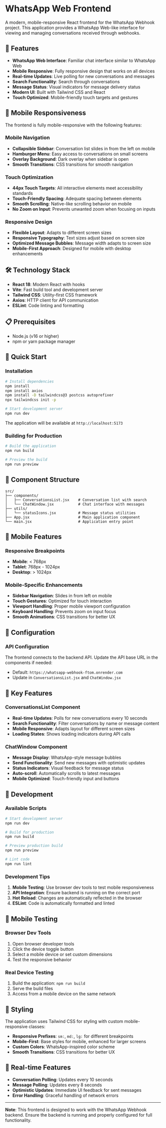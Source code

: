 # WhatsApp Web Frontend

A modern, mobile-responsive React frontend for the WhatsApp Webhook project. This application provides a WhatsApp Web-like interface for viewing and managing conversations received through webhooks.

## 🚀 Features

- **WhatsApp Web Interface**: Familiar chat interface similar to WhatsApp Web
- **Mobile Responsive**: Fully responsive design that works on all devices
- **Real-time Updates**: Live polling for new conversations and messages
- **Search Functionality**: Search through conversations
- **Message Status**: Visual indicators for message delivery status
- **Modern UI**: Built with Tailwind CSS and React
- **Touch Optimized**: Mobile-friendly touch targets and gestures

## 📱 Mobile Responsiveness

The frontend is fully mobile-responsive with the following features:

### Mobile Navigation
- **Collapsible Sidebar**: Conversation list slides in from the left on mobile
- **Hamburger Menu**: Easy access to conversations on small screens
- **Overlay Background**: Dark overlay when sidebar is open
- **Smooth Transitions**: CSS transitions for smooth navigation

### Touch Optimization
- **44px Touch Targets**: All interactive elements meet accessibility standards
- **Touch-Friendly Spacing**: Adequate spacing between elements
- **Smooth Scrolling**: Native-like scrolling behavior on mobile
- **No Zoom on Input**: Prevents unwanted zoom when focusing on inputs

### Responsive Design
- **Flexible Layout**: Adapts to different screen sizes
- **Responsive Typography**: Text sizes adjust based on screen size
- **Optimized Message Bubbles**: Message width adapts to screen size
- **Mobile-First Approach**: Designed for mobile with desktop enhancements

## 🛠️ Technology Stack

- **React 18**: Modern React with hooks
- **Vite**: Fast build tool and development server
- **Tailwind CSS**: Utility-first CSS framework
- **Axios**: HTTP client for API communication
- **ESLint**: Code linting and formatting

## 📋 Prerequisites

- Node.js (v16 or higher)
- npm or yarn package manager

## 🚀 Quick Start

### Installation

```bash
# Install dependencies
npm install
npm install axios
npm install -D tailwindcss@3 postcss autoprefixer
npx tailwindcss init -p

# Start development server
npm run dev
```

The application will be available at `http://localhost:5173`

### Building for Production

```bash
# Build the application
npm run build

# Preview the build
npm run preview
```

## 🎨 Component Structure

```
src/
├── components/
│   ├── ConversationsList.jsx    # Conversation list with search
│   └── ChatWindow.jsx           # Chat interface with messages
├── utils/
│   └── statusIcons.jsx          # Message status utilities
├── App.jsx                      # Main application component
└── main.jsx                     # Application entry point
```

## 📱 Mobile Features

### Responsive Breakpoints
- **Mobile**: < 768px
- **Tablet**: 768px - 1024px
- **Desktop**: > 1024px

### Mobile-Specific Enhancements
- **Sidebar Navigation**: Slides in from left on mobile
- **Touch Gestures**: Optimized for touch interaction
- **Viewport Handling**: Proper mobile viewport configuration
- **Keyboard Handling**: Prevents zoom on input focus
- **Smooth Animations**: CSS transitions for better UX

## 🔧 Configuration

### API Configuration
The frontend connects to the backend API. Update the API base URL in the components if needed:

- Default: `https://whatsapp-webhook-ftom.onrender.com`
- Update in `ConversationsList.jsx` and `ChatWindow.jsx`



## 🎯 Key Features

### ConversationsList Component
- **Real-time Updates**: Polls for new conversations every 10 seconds
- **Search Functionality**: Filter conversations by name or message content
- **Mobile Responsive**: Adapts layout for different screen sizes
- **Loading States**: Shows loading indicators during API calls

### ChatWindow Component
- **Message Display**: WhatsApp-style message bubbles
- **Send Functionality**: Send new messages with optimistic updates
- **Status Indicators**: Visual feedback for message status
- **Auto-scroll**: Automatically scrolls to latest messages
- **Mobile Optimized**: Touch-friendly input and buttons

## 🚀 Development

### Available Scripts

```bash
# Start development server
npm run dev

# Build for production
npm run build

# Preview production build
npm run preview

# Lint code
npm run lint
```

### Development Tips

1. **Mobile Testing**: Use browser dev tools to test mobile responsiveness
2. **API Integration**: Ensure backend is running on the correct port
3. **Hot Reload**: Changes are automatically reflected in the browser
4. **ESLint**: Code is automatically formatted and linted

## 📱 Mobile Testing

### Browser Dev Tools
1. Open browser developer tools
2. Click the device toggle button
3. Select a mobile device or set custom dimensions
4. Test the responsive behavior

### Real Device Testing
1. Build the application: `npm run build`
2. Serve the build files
3. Access from a mobile device on the same network

## 🎨 Styling

The application uses Tailwind CSS for styling with custom mobile-responsive classes:

- **Responsive Prefixes**: `sm:`, `md:`, `lg:` for different breakpoints
- **Mobile-First**: Base styles for mobile, enhanced for larger screens
- **Custom Colors**: WhatsApp-inspired color scheme
- **Smooth Transitions**: CSS transitions for better UX

## 🔄 Real-time Features

- **Conversation Polling**: Updates every 10 seconds
- **Message Polling**: Updates every 8 seconds
- **Optimistic Updates**: Immediate UI feedback for sent messages
- **Error Handling**: Graceful handling of network errors

---

**Note**: This frontend is designed to work with the WhatsApp Webhook backend. Ensure the backend is running and properly configured for full functionality.

